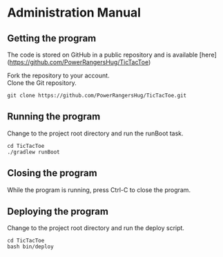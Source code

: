 # Administration Manual

## Getting the program
The code is stored on GitHub in a public repository and is available [here]  
(https://github.com/PowerRangersHug/TicTacToe)  


Fork the repository to your account.  
Clone the Git repository.

```shell
git clone https://github.com/PowerRangersHug/TicTacToe.git
```

## Running the program
Change to the project root directory and run the runBoot task.

```shell
cd TicTacToe
./gradlew runBoot
```

## Closing the program
While the program is running, press Ctrl-C to close the program.

## Deploying the program
Change to the project root directory and run the deploy script.

```shell
cd TicTacToe
bash bin/deploy
```
